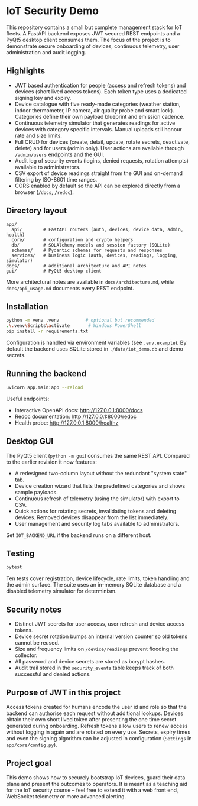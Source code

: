 ﻿# IoT Security Demo

This repository contains a small but complete management stack for IoT fleets. A FastAPI backend exposes JWT secured REST endpoints and a PyQt5 desktop client consumes them. The focus of the project is to demonstrate secure onboarding of devices, continuous telemetry, user administration and audit logging.

## Highlights

- JWT based authentication for people (access and refresh tokens) and devices (short lived access tokens). Each token type uses a dedicated signing key and expiry.
- Device catalogue with five ready-made categories (weather station, indoor thermometer, IP camera, air quality probe and smart lock). Categories define their own payload blueprint and emission cadence.
- Continuous telemetry simulator that generates readings for active devices with category specific intervals. Manual uploads still honour rate and size limits.
- Full CRUD for devices (create, detail, update, rotate secrets, deactivate, delete) and for users (admin only). User actions are available through `/admin/users` endpoints and the GUI.
- Audit log of security events (logins, denied requests, rotation attempts) available to administrators.
- CSV export of device readings straight from the GUI and on-demand filtering by ISO-8601 time ranges.
- CORS enabled by default so the API can be explored directly from a browser (`/docs`, `/redoc`).

## Directory layout

```
app/
  api/        # FastAPI routers (auth, devices, device data, admin, health)
  core/       # configuration and crypto helpers
  db/         # SQLAlchemy models and session factory (SQLite)
  schemas/    # Pydantic schemas for requests and responses
  services/   # business logic (auth, devices, readings, logging, simulator)
docs/         # additional architecture and API notes
gui/          # PyQt5 desktop client
```

More architectural notes are available in `docs/architecture.md`, while `docs/api_usage.md` documents every REST endpoint.

## Installation

```bash
python -m venv .venv          # optional but recommended
.\.venv\Scripts\activate       # Windows PowerShell
pip install -r requirements.txt
```

Configuration is handled via environment variables (see `.env.example`). By default the backend uses SQLite stored in `./data/iot_demo.db` and demo secrets.

## Running the backend

```bash
uvicorn app.main:app --reload
```

Useful endpoints:

- Interactive OpenAPI docs: <http://127.0.0.1:8000/docs>
- Redoc documentation: <http://127.0.0.1:8000/redoc>
- Health probe: <http://127.0.0.1:8000/healthz>

## Desktop GUI

The PyQt5 client (`python -m gui`) consumes the same REST API. Compared to the earlier revision it now features:

- A redesigned two-column layout without the redundant "system state" tab.
- Device creation wizard that lists the predefined categories and shows sample payloads.
- Continuous refresh of telemetry (using the simulator) with export to CSV.
- Quick actions for rotating secrets, invalidating tokens and deleting devices. Removed devices disappear from the list immediately.
- User management and security log tabs available to administrators.

Set `IOT_BACKEND_URL` if the backend runs on a different host.

## Testing

```bash
pytest
```

Ten tests cover registration, device lifecycle, rate limits, token handling and the admin surface. The suite uses an in-memory SQLite database and a disabled telemetry simulator for determinism.

## Security notes

- Distinct JWT secrets for user access, user refresh and device access tokens.
- Device secret rotation bumps an internal version counter so old tokens cannot be reused.
- Size and frequency limits on `/device/readings` prevent flooding the collector.
- All password and device secrets are stored as bcrypt hashes.
- Audit trail stored in the `security_events` table keeps track of both successful and denied actions.

## Purpose of JWT in this project

Access tokens created for humans encode the user id and role so that the backend can authorise each request without additional lookups. Devices obtain their own short lived token after presenting the one time secret generated during onboarding. Refresh tokens allow users to renew access without logging in again and are rotated on every use. Secrets, expiry times and even the signing algorithm can be adjusted in configuration (`Settings` in `app/core/config.py`).

## Project goal

This demo shows how to securely bootstrap IoT devices, guard their data plane and present the outcomes to operators. It is meant as a teaching aid for the IoT security course – feel free to extend it with a web front end, WebSocket telemetry or more advanced alerting.
